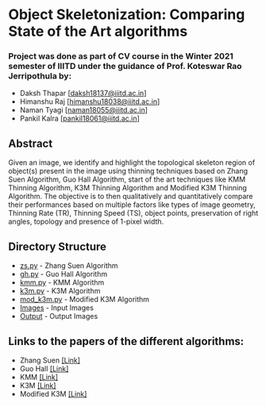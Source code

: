 # Object Skeletonization: Comparing State of the Art algorithms

### Project was done as part of CV course in the Winter 2021 semester of IIITD under the guidance of Prof. Koteswar Rao Jerripothula by: 
* Daksh Thapar [daksh18137@iiitd.ac.in]
* Himanshu Raj [himanshu18038@iiitd.ac.in]
* Naman Tyagi [naman18055@iiitd.ac.in]
* Pankil Kalra [pankil18061@iiitd.ac.in]

## Abstract
Given an image, we identify and highlight the topological skeleton region of object(s) present in the image using thinning techniques based on Zhang Suen Algorithm, Guo Hall Algorithm, start of the art techniques like KMM Thinning Algorithm, K3M Thinning Algorithm and Modified K3M Thinning Algorithm. 
The objective is to then qualitatively and quantitatively compare their performances based on multiple factors like types of image geometry, Thinning Rate (TR), Thinning Speed (TS), object points, preservation of right angles, topology and presence of 1-pixel width.


## Directory Structure
* [zs.py](zs.py)  - Zhang Suen Algorithm
* [gh.py](gh.py)  - Guo Hall Algorithm
* [kmm.py](kmm.py)  - KMM Algorithm
* [k3m.py](k3m.py)  - K3M Algorithm
* [mod_k3m.py](mod_k3m.py)  - Modified K3M Algorithm
* [Images](Images/) - Input Images
* [Output](Output/) - Output Images

## Links to the papers of the different algorithms:
* Zhang Suen [[Link]](http://agcggs680.pbworks.com/f/Zhan-Suen_algorithm.pdf)
* Guo Hall [[Link]](https://dl.acm.org/doi/abs/10.1145/62065.62074)
* KMM [[Link]](https://www.researchgate.net/publication/220913832_Implementation_and_Advanced_Results_on_the_Non-interrupted_Skeletonization_Algorithm)
* K3M [[Link]](https://www.researchgate.net/publication/220273912_K3M_A_universal_algorithm_for_image_skeletonization_and_a_review_of_thinning_techniques)
* Modified K3M [[Link]](https://www.researchgate.net/publication/304997206_A_modified_K3M_thinning_algorithm)



